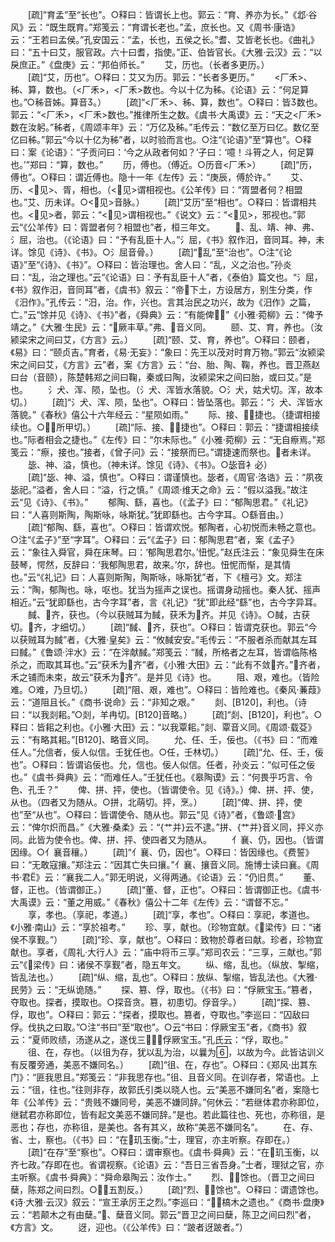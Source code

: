 <!-- { "loadSidebar": true } -->
　　[疏]“育孟”至“长也”。○释曰：皆谓长上也。郭云：“育、养亦为长。”《邶·谷风》云：“既生既育。”郑笺云：“育谓长老也。”孟，庶长也。又《周书·康诰》云：“王若曰孟侯。”孔安国云：“孟，长也，五侯之长。”耆、艾皆老长也。《曲礼》曰：“五十曰艾，服官政。六十曰耆，指使。”正、伯皆官长。《大雅·云汉》云：“以戾庶正。”《盘庚》云：“邦伯师长。”
　　艾，历也。（长者多更历。）
　　[疏]“艾，历也”。○释曰：艾又为历。郭云：“长者多更历。”
　　<厂禾>、秭、算，数也。（<厂禾>，<厂禾>数也。今以十亿为秭。《论语》云：“何足算也。”○秭音姊。算音。）
　　[疏]“<厂禾>、秭、算，数也”。○释曰：皆数也。郭云：“<厂禾>，<厂禾>数也。”推律所生之数。《虞书·大禹谟》云：“天之<厂禾>数在汝躬。”秭者，《周颂丰年》云：“万亿及秭。”毛传云：“数亿至万曰亿。数亿至亿曰秭。”郭云“今以十亿为秭”者，以时验而言也。○注“《论语》”至“算也”。○释曰：案《论语》：“子贡问曰：‘今之从政者何如？’子曰：‘噫！斗筲之人，何足算也。’”郑曰：“算，数也。”
　　历，傅也。（傅近。○历音<厂禾>）
　　[疏]“历，傅也”。○释曰：谓近傅也。隐十一年《左传》云：“庚辰，傅於许。”
　　艾、历、<见>、胥，相也。（<见>谓相视也。《公羊传》曰：“胥盟者何？相盟也。”艾、历未详。○<见>音脉。）
　　[疏]“艾历”至“相也”。○释曰：皆谓相共也。<见>者，郭云：“<见>谓相视也。”《说文》云：“<见>，邪视也。”郭云“《公羊传》曰：胥盟者何？相盟也”者，桓三年文。
　　、乱、靖、神、弗、氵屈，治也。（《论语》曰：“予有乱臣十人。”氵屈，《书》叙作汨，音同耳。神，未详。馀见《诗》、《书》。○氵屈音骨。）
　　[疏]“乱”至“治也”。○注“《论语》”至“《诗》、《书》”。○释曰：皆治理也。舍人曰：“乱，义之治也。”孙炎曰：“乱，治之理也。”云“《论语》曰：予有乱臣十人”者，《泰伯》篇文也。“氵屈，《书》叙作汨，音同耳”者，《虞书》叙云：“帝下土，方设居方，别生分类，作《汨作》。”孔传云：“汨，治。作，兴也。言其治民之功兴，故为《汨作》之篇，亡。”云“馀并见《诗》、《书》”者，《舜典》云：“有能俾？”《小雅·菀柳》云：“俾予靖之。”《大雅·生民》云：“厥丰草。”弗、音义同。
　　颐、艾、育，养也。（汝颍梁宋之间曰艾，《方言》云。）
　　[疏]“颐、艾、育，养也”。○释曰：颐者，《易》曰：“颐贞吉。”育者，《易·无妄》：“象曰：先王以茂对时育万物。”郭云“汝颍梁宋之间曰艾，《方言》云”者，案《方言》云：“台、胎、陶、鞠，养也。晋卫燕赵曰台（音颐），陈楚韩郑之间曰鞠，秦或曰陶，汝颍梁宋之间曰胎，或曰艾。”是也。
　　氵犬、浑、陨，坠也。（氵犬、浑皆水落貌。○氵犬，姑犬切。浑，故本切。）
　　[疏]“氵犬、浑、陨，坠也”。○释曰：皆坠落也。郭云：“氵犬、浑皆水落貌。”《春秋》僖公十六年经云：“星陨如雨。”
　　际、接、，捷也。（捷谓相接续也。○，所甲切。）
　　[疏]“际、接、，捷也”。○释曰：郭云：“捷谓相接续也。”际者相会之捷也。”《左传》曰：“尔未际也。”《小雅·菀柳》云：“无自瘵焉。”郑笺云：“瘵，接也。”接者，《曾子问》云：“接祭而巳。”谓捷速而祭也。者未详。
　　毖、神、溢，慎也。（神未详。馀见《诗》、《书》。○毖音衤必）
　　[疏]“毖、神、溢，慎也”。○释曰：谓谨慎也。毖者，《周官·洛诰》云：“夙夜毖祀。”溢者，舍人曰：“溢，行之慎。”《周颂·维天之命》云：“假以溢我。”故注云“见《诗》、《书》。”
　　郁陶、繇，喜也。（《孟子》曰：“郁陶思君。”《礼记》曰：“人喜则斯陶，陶斯咏，咏斯犹。”犹即繇也。古今字耳。○繇音由。）
　　[疏]“郁陶、繇，喜也”。○释曰：皆谓欢悦。郁陶者，心初悦而未畅之意也。○注“《孟子》”至“字耳”。○释曰：云“《孟子》曰：郁陶思君”者，案《孟子》云：“象往入舜官，舜在床琴。曰：‘郁陶思君尔。’忸怩。”赵氏注云：“象见舜生在床鼓琴，愕然，反辞曰：‘我郁陶思君，故来。’尔，辞也。忸怩而惭，是其情也。”云“《礼记》曰：人喜则斯陶，陶斯咏，咏斯犹”者，下《檀弓》文。郑注云：“陶，郁陶也。咏，呕也。犹当为摇声之误也。摇谓身动摇也。秦人犹、摇声相近。”云“犹即繇也，古今字耳”者，言《礼记》“犹”即此经“繇”也，古今字异耳。
　　馘、齐，获也。（今以获贼耳为馘，获禾为齐。并见《诗》。○馘，古获切。齐，才细切。）
　　[疏]“馘、齐，获也”。○释曰：皆谓克获也。郭云“今以获贼耳为馘”者，《大雅·皇矣》云：“攸馘安安。”毛传云：“不服者杀而献其左耳曰馘。”《鲁颂·泮水》云：“在泮献馘。”郑笺云：“馘，所格者之左耳，皆谓临陈格杀之，而取其耳也。”云“获禾为齐”者，《小雅·大田》云：“此有不敛齐。”齐者，禾之铺而未束，故云“获禾为齐”。是并见《诗》也。
　　阻、艰，难也。（皆险难。○难，乃旦切。）
　　[疏]“阻、艰，难也”。○释曰：皆险难也。《秦风·蒹葭》云：“道阻且长。”《商书·说命》云：“非知之艰。”
　　剡、[B120]，利也。（诗曰：“以我剡耜。”○剡，羊冉切。[B120]音略。）
　　[疏]“剡、[B120]，利也”。○释曰：皆耜之利也。《小雅·大田》云：“以我覃耜。”剡、覃音义同。《周颂·载芟》云：“有略其耜。”[B120]、略音义同。
　　允、任、壬，佞也。（《书》曰：“而难任人。”允信者，佞人似信。壬犹任也。○任，壬林切。）
　　[疏]“允、任、壬，佞也”。○释曰：皆谓谄佞也。允，信也。佞人似信。任者，孙炎云：“似可任之佞也。”《虞书·舜典》云：“而难任人。”壬犹任也。《皋陶谟》云：“何畏乎巧言、令色、孔壬？”
　　俾、拼、抨，使也。（皆谓使令。见《诗》。）俾、拼、抨、使，从也。（四者又为随从。○拼，北萌切。抨，烹。）
　　[疏]“俾、拼、抨，使也”至“从也”。○释曰：皆谓使令、随从也。郭云“见《诗》”者，《鲁颂·宫》云：“俾尔炽而昌。”《大雅·桑柔》云：“{艹并}云不逮。”拼、{艹并}音义同，抨义亦同。此皆为使令也。俾、拼、抨、使四者又为随从。
　　亻襄、仍，因也。（皆谓因缘。○亻襄音穰。）
　　[疏]“亻襄、仍，因也”。○释曰：皆因缘也。《费誓》曰：“无敢寇攘。”郑注云：“因其亡失曰攘。”亻襄、攘音义同。施博士读曰襄。《周书·君》云：“襄我二人。”郭无明说，义得两通。《论语》云：“仍旧贯。”
　　董、督，正也。（皆谓御正。）
　　[疏]“董、督，正也”。○释曰：皆谓御正也。《虞书·大禹谟》云：“董之用威。”《春秋》僖公十二年《左传》云：“谓督不忘。”
　　享，孝也。（享祀，孝道。）
　　[疏]“享，孝也”。○释曰：享祀，孝道也。《小雅·南山》云：“享於祖考。”
　　珍、享，献也。（珍物宜献。《梁传》曰：“诸侯不享觐。”）
　　[疏]“珍、享，献也”。○释曰：致物於尊者曰献。珍者，珍物宜献也。享者，《周礼·大行人》云：“庙中将币三享。”郑司农云：“三享，三献也。”郭云“《梁传》曰：诸侯不享觐”者，隐五年文。
　　纵、缩，乱也。（纵放、掣缩，皆乱法也。）
　　[疏]“纵、缩，乱也”。○释曰：放纵、掣缩，皆乱法也。《大雅·民劳》云：“无纵诡随。”
　　探、篡、俘，取也。（《书》曰：“俘厥宝玉。”篡者，夺取也。探者，摸取也。○探音贪。篡，初患切。俘音孚。）
　　[疏]“探、篡、俘，取也”。○释曰：郭云：“探者，摸取也。篡者，夺取也。”李巡曰：“囚敌曰俘。伐执之曰取。”○注“书曰”至“取也”。○云“书曰：俘厥宝玉”者，《商书》叙云：“夏师败绩，汤遂从之，遂伐三，俘厥宝玉。”孔氏云：“俘，取也。”
　　徂、在，存也。（以徂为存，犹以乱为治，以曩为，以故为今。此皆诂训义有反覆旁通，美恶不嫌同名。）
　　[疏]“徂、在，存也”。○释曰：《郑风·出其东门》：“匪我思且。”郑笺云：“非我思存也。”徂、且音义同。在训存者，常语也。上云：“徂，往也。”往则非存，故郭氏引类以晓人也。云“美恶不嫌同名”者，案隐七年《公羊传》云：“贵贱不嫌同号，美恶不嫌同辞。”何休云：“若继体君亦称即位，继弑君亦称即位，皆有起文美恶不嫌同辞。”是也。若此篇往也、死也，亦称徂，是恶也；存也，亦称徂，是美也。各有其义，故称“美恶不嫌同名”。
　　在、存、省、士，察也。（《书》曰：“在玑玉衡。”士，理官，亦主听察。存即在。）
　　[疏]“在存”至“察也”。○释曰：谓审察也。《虞书·舜典》云：“在玑玉衡，以齐七政。”存即在也。省谓视察。《论语》云：“吾日三省吾身。”士者，理狱之官，亦主听察。《虞书·舜典》：“舜命皋陶云：汝作士。”
　　烈、，馀也。（晋卫之间曰蘖，陈郑之间曰烈。○，五割反。）
　　[疏]“烈、，馀也”。○释曰：谓遗馀也。《诗·大雅·云汉》叙云：“宣王承厉王之烈。”李巡曰：“，槁木之遗也。”《商书·盘庚》云：“若颠木之有由蘖。”、蘖音义同。郭云“晋卫之间曰蘖，陈卫之间曰烈”者，《方言》文。
　　迓，迎也。（《公羊传》曰：“跛者迓跛者。”）
